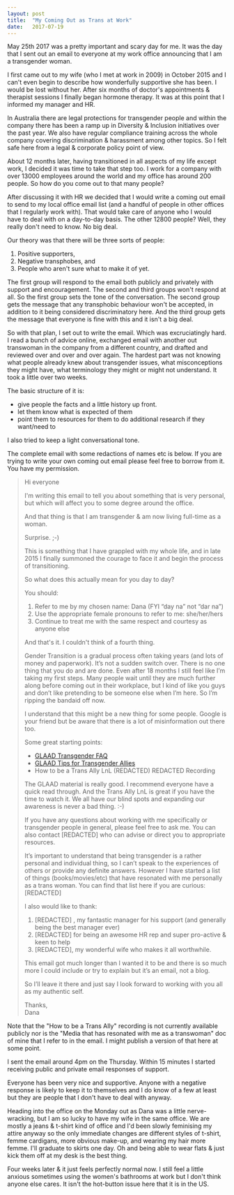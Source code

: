 ```yaml
---
layout: post
title:  "My Coming Out as Trans at Work"
date:   2017-07-19
---
```

May 25th 2017 was a pretty important and scary day for me.  It was the day that I sent out an email to everyone at my work office announcing that I am a transgender woman.

I first came out to my wife (who I met at work in 2009) in October 2015 and I can't even begin to describe how wonderfully supportive she has been. I would be lost without her.  After six months of doctor's appointments & therapist sessions I finally began hormone therapy.  It was at this point that I informed my manager and HR.  

In Australia there are legal protections for transgender people and within the company there has been a ramp up in Diversity & Inclusion initiatives over the past year.  We also have regular compliance training across the whole company covering discrimination & harassment among other topics.  So I felt safe here from a legal & corporate policy point of view.

About 12 months later, having transitioned in all aspects of my life except work, I decided it was time to take that step too.  I work for a company with over 13000 employees around the world and my office has around 200 people.  So how do you come out to that many people?

After discussing it with HR we decided that I would write a coming out email to send to my local office email list (and a handful of people in other offices that I regularly work with).  That would take care of anyone who I would have to deal with on a day-to-day basis.  The other 12800 people?  Well, they really don't need to know.  No big deal.

Our theory was that there will be three sorts of people:

1. Positive supporters,
2. Negative transphobes, and
3. People who aren't sure what to make it of yet.  

The first group will respond to the email both publicly and privately with support and encouragement.  The second and third groups won't respond at all.  So the first group sets the tone of the conversation.  The second group gets the message that any transphobic behaviour won't be accepted, in addition to it being considered discriminatory here.  And the third group gets the message that everyone is fine with this and it isn't a big deal.

So with that plan, I set out to write the email.  Which was excruciatingly hard.  I read a bunch of advice online, exchanged email with another out transwoman in the company from a different country, and drafted and reviewed over and over and over again.  The hardest part was not knowing what people already knew about transgender issues, what misconceptions they might have, what terminology they might or might not understand.  It took a little over two weeks.

The basic structure of it is:

 - give people the facts and a little history up front.
 - let them know what is expected of them
 - point them to resources for them to do additional research if they want/need to

I also tried to keep a light conversational tone.

The complete email with some redactions of names etc is below.  If you are trying to write your own coming out email please feel free to borrow from it.  You have my permission.

> ​​Hi everyone
>
> I'm writing this email to tell you about something that is very personal, but which will affect you to some degree around the office.
>
> And that thing is that I am transgender & am now living full-time as a woman.
>
> Surprise. ;-)
>
> This is something that I have grappled with my whole life, and in late 2015 I finally summoned the courage to face it and begin the process of transitioning.
>
> So what does this actually mean for you day to day?
>
> You should:
> 1. Refer to me by my chosen name: Dana (FYI “day na” not “dar na”)
> 2. Use the appropriate female pronouns to refer to me: she/her/hers
> 3. Continue to treat me with the same respect and courtesy as anyone else
>
> And that's it. I couldn't think of a fourth thing.
>
> Gender Transition is a gradual process often taking years (and lots of money and paperwork).  It’s not a sudden switch over.  There is no one thing that you do and are done.  Even after 18 months I still feel like I’m taking my first steps.  Many people wait until they are much further along before coming out in their workplace, but I kind of like you guys and don’t like pretending to be someone else when I’m here.  So I’m ripping the bandaid off now.  
>
> I understand that this might be a new thing for some people.  Google is your friend but be aware that there is a lot of misinformation out there too.  
>
> Some great starting points:
>
> * [GLAAD Transgender FAQ](https://www.glaad.org/transgender/transfaq)
> * [GLAAD Tips for Transgender Allies](https://www.glaad.org/transgender/allies)
> * How to be a Trans Ally LnL (REDACTED) REDACTED Recording
>
> The GLAAD material is really good.  I recommend everyone have a quick read through.  And the Trans Ally LnL is great if you have the time to watch it.  We all have our blind spots and expanding our awareness is never a bad thing. :-)
>
> If you have any ​questions about working with me specifically or transgender people in general, please feel free to ask me.  You can also contact [REDACTED] who can advise or direct you to appropriate resources.
>
> It’s important to understand that being transgender is a rather personal and individual thing, so I can’t speak to the experiences of others or provide any definite answers.  However I have started a list of things (books/movies/etc) that have resonated with me personally as a trans woman.  You can find that list here if you are curious: [REDACTED]
>
> I also would like to thank:
>
> 1. [REDACTED] , my fantastic manager for his support (and generally being the best manager ever)
> 2. [REDACTED] for being an awesome HR rep and super pro-active & keen to help
> 3. [REDACTED], my wonderful wife who makes it all worthwhile.
>
> This email got much longer than I wanted it to be and there is so much more I could include or try to explain but it’s an email, not a blog.  
>
> So I’ll leave it there and just say I look forward to working with you all as my authentic self.
>
> Thanks,<br/>
> Dana

<div class='callout' markdown="1">
Note that the "How to be a Trans Ally" recording is not currently available publicly nor is the "Media that has resonated with me as a transwoman" doc of mine that I refer to in the email.  I might publish a version of that here at some point.
</div>

I sent the email around 4pm on the Thursday.  Within 15 minutes I started receiving public and private email responses of support.

Everyone has been very nice and supportive.  Anyone with a negative response is likely to keep it to themselves and I do know of a few at least but they are people that I don't have to deal with anyway.

Heading into the office on the Monday out as Dana was a little nerve-wracking, but I am so lucky to have my wife in the same office.  We are mostly a jeans & t-shirt kind of office and I'd been slowly feminising my attire anyway so the only immediate changes are different styles of t-shirt, femme cardigans, more obvious make-up, and wearing my hair more femme.  I'll graduate to skirts one day.  Oh and being able to wear flats & just kick them off at my desk is the best thing.

Four weeks later & it just feels perfectly normal now.  I still feel a little anxious sometimes using the women's bathrooms at work but I don't think anyone else cares.  It isn't the hot-button issue here that it is in the US.
